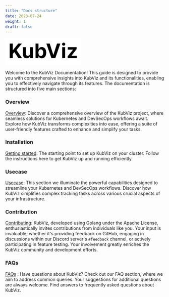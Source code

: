 ```yaml
---
title: "Docs structure"
date: 2023-07-24
weight: 1
draft: false
---
```



![kubviz](./logowithName.png)


Welcome to the KubViz Documentation! This guide is designed to provide you with comprehensive insights into KubViz and its functionalities, enabling you to effectively navigate through its features. The documentation is structured into five main sections:

### Overview

[Overview](../2-overview): Discover a comprehensive overview of the KubViz project, where seamless solutions for Kubernetes and DevSecOps workflows await. Explore how KubViz transforms complexities into ease, offering a suite of user-friendly features crafted to enhance and simplify your tasks.

### Installation

[Getting started](../3-installation): The starting point to set up KubViz on your cluster. Follow the instructions here to get KubViz up and running efficiently.

### Usecase

[Usecase](../5-usecase): This section we illuminate the powerful capabilities designed to streamline your Kubernetes and DevSecOps workflows. Discover how KubViz simplifies complex tracking tasks across various crucial aspects of your infrastructure.

### Contribution

[Contributing](../6-contribution): KubViz, developed using Golang under the Apache License, enthusiastically invites contributions from individuals like you. Your input is invaluable, whether it's providing feedback on GitHub, engaging in discussions within our Discord server's `#feedback` channel, or actively participating in feature testing. Your involvement greatly enriches the KubViz community and development efforts.

### FAQs

[FAQs](../7-faq) : Have questions about KubViz? Check out our FAQ section, where we aim to address common queries. Your suggestions for additional questions are always welcome. Find answers to frequently asked questions about KubViz.

